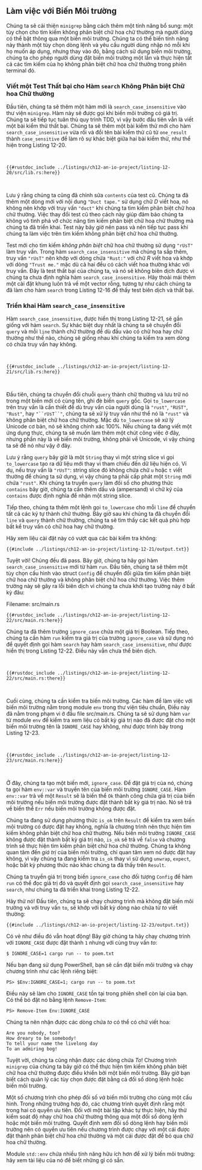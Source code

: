 ## Làm việc với Biến Môi trường

Chúng ta sẽ cải thiện `minigrep` bằng cách thêm một tính năng bổ sung: một tùy
chọn cho tìm kiếm không phân biệt chữ hoa chữ thường mà người dùng có thể bật
thông qua một biến môi trường. Chúng ta có thể biến tính năng này thành một tùy
chọn dòng lệnh và yêu cầu người dùng nhập nó mỗi khi họ muốn áp dụng, nhưng thay
vào đó, bằng cách sử dụng biến môi trường, chúng ta cho phép người dùng đặt biến
môi trường một lần và thực hiện tất cả các tìm kiếm của họ không phân biệt chữ
hoa chữ thường trong phiên terminal đó.

### Viết một Test Thất bại cho Hàm `search` Không Phân biệt Chữ hoa Chữ thường

Đầu tiên, chúng ta sẽ thêm một hàm mới là `search_case_insensitive` vào thư viện
`minigrep`. Hàm này sẽ được gọi khi biến môi trường có giá trị. Chúng ta sẽ tiếp
tục tuân thủ quy trình TDD, vì vậy bước đầu tiên vẫn là viết một bài kiểm thử
thất bại. Chúng ta sẽ thêm một bài kiểm thử mới cho hàm
`search_case_insensitive` vừa rồi và đổi tên bài kiểm thử cũ từ `one_result`
thành `case_sensitive` để làm rõ sự khác biệt giữa hai bài kiểm thử, như thể
hiện trong Listing 12-20.

<Listing number="12-20" file-name="src/lib.rs" caption="Thêm một bài kiểm tra thất bại mới cho chức năng không phân biệt chữ hoa chữ thường mà chúng ta sắp thêm">

```rust,ignore,does_not_compile
{{#rustdoc_include ../listings/ch12-an-io-project/listing-12-20/src/lib.rs:here}}
```

</Listing>

Lưu ý rằng chúng ta cũng đã chỉnh sửa `contents` của test cũ. Chúng ta đã thêm
một dòng mới với nội dung `"Duct tape."` sử dụng chữ _D_ viết hoa, nó không nên
khớp với truy vấn `"duct"` khi chúng ta tìm kiếm phân biệt chữ hoa chữ thường.
Việc thay đổi test cũ theo cách này giúp đảm bảo chúng ta không vô tình phá vỡ
chức năng tìm kiếm phân biệt chữ hoa chữ thường mà chúng ta đã triển khai. Test
này bây giờ nên pass và nên tiếp tục pass khi chúng ta làm việc trên tìm kiếm
không phân biệt chữ hoa chữ thường.

Test mới cho tìm kiếm _không phân biệt_ chữ hoa chữ thường sử dụng `"rUsT"` làm
truy vấn. Trong hàm `search_case_insensitive` mà chúng ta sắp thêm, truy vấn
`"rUsT"` nên khớp với dòng chứa `"Rust:"` với chữ _R_ viết hoa và khớp với dòng
`"Trust me."` mặc dù cả hai đều có cách viết hoa thường khác với truy vấn. Đây
là test thất bại của chúng ta, và nó sẽ không biên dịch được vì chúng ta chưa
định nghĩa hàm `search_case_insensitive`. Hãy thoải mái thêm một cài đặt khung
luôn trả về một vector rỗng, tương tự như cách chúng ta đã làm cho hàm `search`
trong Listing 12-16 để thấy test biên dịch và thất bại.

### Triển khai Hàm `search_case_insensitive`

Hàm `search_case_insensitive`, được hiển thị trong Listing 12-21, sẽ gần giống
với hàm `search`. Sự khác biệt duy nhất là chúng ta sẽ chuyển đổi `query` và mỗi
`line` thành chữ thường để dù đầu vào có chữ hoa hay chữ thường như thế nào,
chúng sẽ giống nhau khi chúng ta kiểm tra xem dòng có chứa truy vấn hay không.

<Listing number="12-21" file-name="src/lib.rs" caption="Định nghĩa hàm `search_case_insensitive` để chuyển truy vấn và dòng thành chữ thường trước khi so sánh chúng">

```rust,noplayground
{{#rustdoc_include ../listings/ch12-an-io-project/listing-12-21/src/lib.rs:here}}
```

</Listing>

Đầu tiên, chúng ta chuyển đổi chuỗi `query` thành chữ thường và lưu trữ nó trong
một biến mới có cùng tên, ghi đè biến `query` gốc. Gọi `to_lowercase` trên truy
vấn là cần thiết để dù truy vấn của người dùng là `"rust"`, `"RUST"`, `"Rust"`,
hay ` "``rUsT``" `, chúng ta sẽ xử lý truy vấn như thể nó là `"rust"` và không
phân biệt chữ hoa chữ thường. Mặc dù `to_lowercase` sẽ xử lý Unicode cơ bản, nó
sẽ không chính xác 100%. Nếu chúng ta đang viết một ứng dụng thực, chúng ta sẽ
muốn làm thêm một chút công việc ở đây, nhưng phần này là về biến môi trường,
không phải về Unicode, vì vậy chúng ta sẽ để nó như vậy ở đây.

Lưu ý rằng `query` bây giờ là một `String` thay vì một string slice vì gọi
`to_lowercase` tạo ra dữ liệu mới thay vì tham chiếu đến dữ liệu hiện có. Ví dụ,
nếu truy vấn là `"rUsT"`: string slice đó không chứa chữ `u` hoặc `t` viết
thường để chúng ta sử dụng, vì vậy chúng ta phải cấp phát một `String` mới chứa
`"rust"`. Khi chúng ta truyền `query` làm đối số cho phương thức `contains` bây
giờ, chúng ta cần thêm dấu và (ampersand) vì chữ ký của `contains` được định
nghĩa để nhận một string slice.

Tiếp theo, chúng ta thêm một lệnh gọi `to_lowercase` cho mỗi `line` để chuyển
tất cả các ký tự thành chữ thường. Bây giờ sau khi chúng ta đã chuyển đổi `line`
và `query` thành chữ thường, chúng ta sẽ tìm thấy các kết quả phù hợp bất kể
truy vấn có chữ hoa hay chữ thường.

Hãy xem liệu cài đặt này có vượt qua các bài kiểm tra không:

```console
{{#include ../listings/ch12-an-io-project/listing-12-21/output.txt}}
```

Tuyệt vời! Chúng đều đã pass. Bây giờ, chúng ta hãy gọi hàm
`search_case_insensitive` mới từ hàm `run`. Đầu tiên, chúng ta sẽ thêm một tùy
chọn cấu hình vào struct `Config` để chuyển đổi giữa tìm kiếm phân biệt chữ hoa
chữ thường và không phân biệt chữ hoa chữ thường. Việc thêm trường này sẽ gây ra
lỗi biên dịch vì chúng ta chưa khởi tạo trường này ở bất kỳ đâu:

<span class="filename">Filename: src/main.rs</span>

```rust,ignore,does_not_compile
{{#rustdoc_include ../listings/ch12-an-io-project/listing-12-22/src/main.rs:here}}
```

Chúng ta đã thêm trường `ignore_case` chứa một giá trị Boolean. Tiếp theo, chúng
ta cần hàm `run` kiểm tra giá trị của trường `ignore_case` và sử dụng nó để
quyết định gọi hàm `search` hay hàm `search_case_insensitive`, như được hiển thị
trong Listing 12-22. Điều này vẫn chưa thể biên dịch.

<Listing number="12-22" file-name="src/main.rs" caption="Gọi `search` hoặc `search_case_insensitive` dựa trên giá trị trong `config.ignore_case`">

```rust,ignore,does_not_compile
{{#rustdoc_include ../listings/ch12-an-io-project/listing-12-22/src/main.rs:there}}
```

</Listing>

Cuối cùng, chúng ta cần kiểm tra biến môi trường. Các hàm để làm việc với biến
môi trường nằm trong module `env` trong thư viện tiêu chuẩn, Điều này đã nằm
trong phạm vi ở đầu file src/main.rs. Chúng ta sẽ sử dụng hàm `var` từ module
`env` để kiểm tra xem liệu có bất kỳ giá trị nào đã được đặt cho một biến môi
trường tên là `IGNORE_CASE` hay không, như được trình bày trong Listing 12-23.

<Listing number="12-23" file-name="src/main.rs" caption="Kiểm tra bất kỳ giá trị nào trong biến môi trường có tên `IGNORE_CASE`">

```rust,ignore,noplayground
{{#rustdoc_include ../listings/ch12-an-io-project/listing-12-23/src/main.rs:here}}
```

</Listing>

Ở đây, chúng ta tạo một biến mới, `ignore_case`. Để đặt giá trị của nó, chúng ta
gọi hàm `env::var` và truyền tên của biến môi trường `IGNORE_CASE`. Hàm
`env::var` trả về một `Result` sẽ là biến thể `Ok` thành công chứa giá trị của
biến môi trường nếu biến môi trường được đặt thành bất kỳ giá trị nào. Nó sẽ trả
về biến thể `Err` nếu biến môi trường không được đặt.

Chúng ta đang sử dụng phương thức `is_ok` trên `Result` để kiểm tra xem biến môi
trường có được đặt hay không, nghĩa là chương trình nên thực hiện tìm kiếm không
phân biệt chữ hoa chữ thường. Nếu biến môi trường `IGNORE_CASE` không được đặt
thành bất kỳ giá trị nào, `is_ok` sẽ trả về `false` và chương trình sẽ thực hiện
tìm kiếm phân biệt chữ hoa chữ thường. Chúng ta không quan tâm đến _giá trị_ của
biến môi trường, chỉ quan tâm xem nó được đặt hay không, vì vậy chúng ta đang
kiểm tra `is_ok` thay vì sử dụng `unwrap`, `expect`, hoặc bất kỳ phương thức nào
khác chúng ta đã thấy trên `Result`.

Chúng ta truyền giá trị trong biến `ignore_case` cho đối tượng `Config` để hàm
`run` có thể đọc giá trị đó và quyết định gọi `search_case_insensitive` hay
`search`, như chúng ta đã triển khai trong Listing 12-22.

Hãy thử nó! Đầu tiên, chúng ta sẽ chạy chương trình mà không đặt biến môi trường
và với truy vấn `to`, sẽ khớp với bất kỳ dòng nào chứa từ _to_ viết thường:

```console
{{#include ../listings/ch12-an-io-project/listing-12-23/output.txt}}
```

Có vẻ như điều đó vẫn hoạt động! Bây giờ chúng ta hãy chạy chương trình với
`IGNORE_CASE` được đặt thành `1` nhưng với cùng truy vấn _to_:

```console
$ IGNORE_CASE=1 cargo run -- to poem.txt
```

Nếu bạn đang sử dụng PowerShell, bạn sẽ cần đặt biến môi trường và chạy chương
trình như các lệnh riêng biệt:

```console
PS> $Env:IGNORE_CASE=1; cargo run -- to poem.txt
```

Điều này sẽ làm cho `IGNORE_CASE` tồn tại trong phiên shell còn lại của bạn. Có
thể bỏ đặt nó bằng lệnh `Remove-Item`:

```console
PS> Remove-Item Env:IGNORE_CASE
```

Chúng ta nên nhận được các dòng chứa _to_ có thể có chữ viết hoa:

<!-- manual-regeneration
cd listings/ch12-an-io-project/listing-12-23
IGNORE_CASE=1 cargo run -- to poem.txt
can't extract because of the environment variable
-->

```console
Are you nobody, too?
How dreary to be somebody!
To tell your name the livelong day
To an admiring bog!
```

Tuyệt vời, chúng ta cũng nhận được các dòng chứa _To_! Chương trình `minigrep`
của chúng ta bây giờ có thể thực hiện tìm kiếm không phân biệt chữ hoa chữ
thường được điều khiển bởi một biến môi trường. Bây giờ bạn biết cách quản lý
các tùy chọn được đặt bằng cả đối số dòng lệnh hoặc biến môi trường.

Một số chương trình cho phép đối số _và_ biến môi trường cho cùng một cấu hình.
Trong những trường hợp đó, các chương trình quyết định rằng một trong hai có
quyền ưu tiên. Đối với một bài tập khác tự thực hiện, hãy thử kiểm soát độ nhạy
chữ hoa chữ thường thông qua một đối số dòng lệnh hoặc một biến môi trường.
Quyết định xem đối số dòng lệnh hay biến môi trường nên có quyền ưu tiên nếu
chương trình được chạy với một cái được đặt thành phân biệt chữ hoa chữ thường
và một cái được đặt để bỏ qua chữ hoa chữ thường.

Module `std::env` chứa nhiều tính năng hữu ích hơn để xử lý biến môi trường: hãy
xem tài liệu của nó để biết những gì có sẵn.
